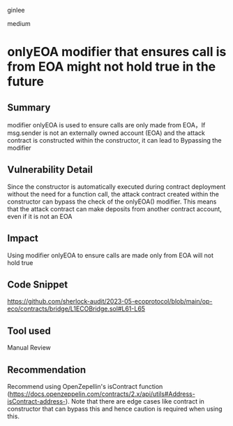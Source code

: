 ginlee

medium

# onlyEOA modifier that ensures call is from EOA might not hold true in the future

## Summary
modifier onlyEOA is used to ensure calls are only made from EOA，If msg.sender is not an externally owned account (EOA) and the attack contract is constructed within the constructor, it can lead to Bypassing the modifier

## Vulnerability Detail
Since the constructor is automatically executed during contract deployment without the need for a function call, the attack contract created within the constructor can bypass the check of the onlyEOA() modifier. This means that the attack contract can make deposits from another contract account, even if it is not an EOA

## Impact
Using modifier onlyEOA to ensure calls are made only from EOA will not hold true

## Code Snippet
https://github.com/sherlock-audit/2023-05-ecoprotocol/blob/main/op-eco/contracts/bridge/L1ECOBridge.sol#L61-L65

## Tool used
Manual Review

## Recommendation
Recommend using OpenZepellin's isContract function (https://docs.openzeppelin.com/contracts/2.x/api/utils#Address-isContract-address-). Note that there are edge cases like contract in constructor that can bypass this and hence caution is required when using this.